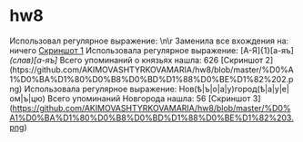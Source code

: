 # hw8
Использовал регулярное выражение: \n\r Заменила все вхождения на: ничего
[Скриншот 1](https://github.com/AKIMOVASHTYRKOVAMARIA/hw8/blob/master/%D0%A1%D0%BA%D1%80%D0%B8%D0%BD%D1%88%D0%BE%D1%82%201.png)
Использовала регулярное выражение: [А-Я]{1}[а-яъ]*(слав)[а-яъ]* Всего упоминаний о князьях нашла: 626
[Скриншот 2] (htps://github.com/AKIMOVASHTYRKOVAMARIA/hw8/blob/master/%D0%A1%D0%BA%D1%80%D0%B8%D0%BD%D1%88%D0%BE%D1%82%202.png)
Использовала регулярное выражение: Нов(ѣ|ъ|о|а|у)город(ѣ|а|у|е|ом|ъ|цю)  Всего упоминаний Новгорода нашла: 56
[Скриншот 3] (https://github.com/AKIMOVASHTYRKOVAMARIA/hw8/blob/master/%D0%A1%D0%BA%D1%80%D0%B8%D0%BD%D1%88%D0%BE%D1%82%203.png)
